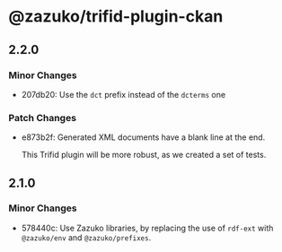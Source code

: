 # @zazuko/trifid-plugin-ckan

## 2.2.0

### Minor Changes

- 207db20: Use the `dct` prefix instead of the `dcterms` one

### Patch Changes

- e873b2f: Generated XML documents have a blank line at the end.

  This Trifid plugin will be more robust, as we created a set of tests.

## 2.1.0

### Minor Changes

- 578440c: Use Zazuko libraries, by replacing the use of `rdf-ext` with `@zazuko/env` and `@zazuko/prefixes`.
